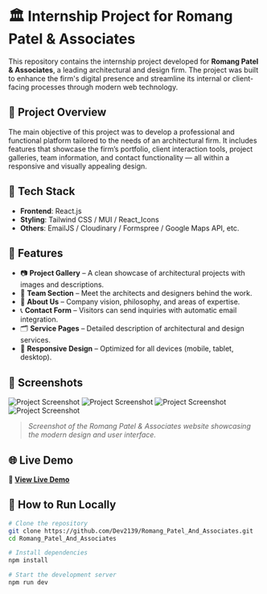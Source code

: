 # 🏛️ Internship Project for Romang Patel & Associates

This repository contains the internship project developed for **Romang Patel & Associates**, a leading architectural and design firm. The project was built to enhance the firm's digital presence and streamline its internal or client-facing processes through modern web technology.

## 📌 Project Overview

The main objective of this project was to develop a professional and functional platform tailored to the needs of an architectural firm. It includes features that showcase the firm’s portfolio, client interaction tools, project galleries, team information, and contact functionality — all within a responsive and visually appealing design.

## 🔧 Tech Stack

- **Frontend**: React.js
- **Styling**: Tailwind CSS / MUI / React_Icons
- **Others**: EmailJS / Cloudinary / Formspree / Google Maps API, etc.

## 🎯 Features

- 📷 **Project Gallery** – A clean showcase of architectural projects with images and descriptions.
- 👥 **Team Section** – Meet the architects and designers behind the work.
- 📄 **About Us** – Company vision, philosophy, and areas of expertise.
- 📞 **Contact Form** – Visitors can send inquiries with automatic email integration.
- 🗂️ **Service Pages** – Detailed description of architectural and design services.
- 🧭 **Responsive Design** – Optimized for all devices (mobile, tablet, desktop).

## 📸 Screenshots

![Project Screenshot](https://res.cloudinary.com/dsddldquo/image/upload/v1754154838/l8icd6xc40cq2b5sfsmw.png)
![Project Screenshot](https://res.cloudinary.com/dsddldquo/image/upload/v1754154836/d7vxgkbxfrgymesnc7ls.png)
![Project Screenshot](https://res.cloudinary.com/dsddldquo/image/upload/v1754154837/nrrxdeo3pe5d4hsveadd.png)
![Project Screenshot](https://res.cloudinary.com/dsddldquo/image/upload/v1754154838/kzidls7gyea5ssl0vy5g.png)


> _Screenshot of the Romang Patel & Associates website showcasing the modern design and user interface._

## 🌐 Live Demo

**🔗 [View Live Demo](https://romang-patel-and-associates.netlify.app/)**


## 

## 🚀 How to Run Locally

```bash
# Clone the repository
git clone https://github.com/Dev2139/Romang_Patel_And_Associates.git
cd Romang_Patel_And_Associates

# Install dependencies
npm install

# Start the development server
npm run dev
